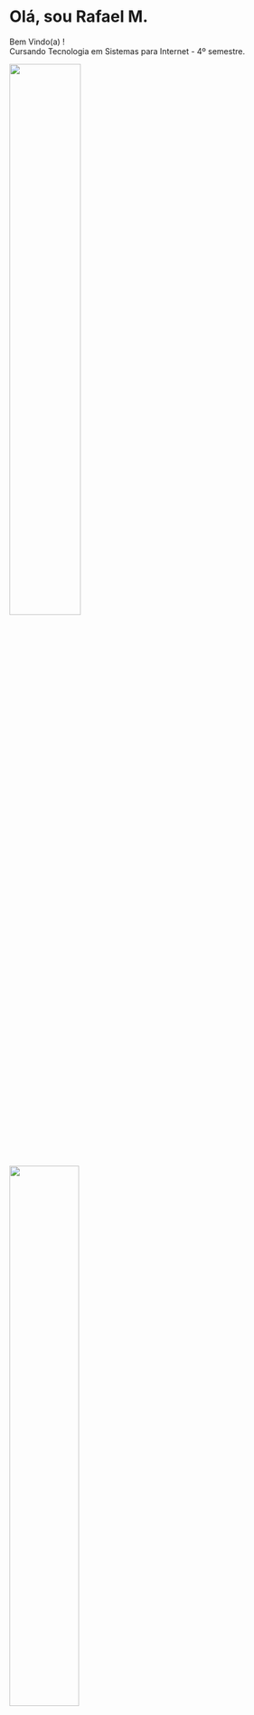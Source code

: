 # Olá, sou Rafael M.

Bem Vindo(a) ! <br>
Cursando Tecnologia em Sistemas para Internet - 4º semestre.

<div>
  <img width="50%" src="https://github-readme-stats.vercel.app/api?username=Mr-R4F&theme=github_dark&show_icons=true&include_all_commits=true&count_private=true">
  <img width="49.5%" src="https://github-readme-stats.vercel.app/api/top-langs/?username=Mr-R4F&theme=github_dark&layout=compact">
</div><br>

📌 Estudando...

📎 PHP <br>
📎 Laravel <br>
📎 JavaScript <br>
📎 Angular <br>
📎 jQuery <br>
📎 TypeScript <br>
📎 Less <br>
📎 Pug HTML <br>
📎 NodeJS<br>
📎 WordPress<br>
📎 Git


## Tecnologias

<div><br>
  <img alt="HTML5" width="6%" align="center" src="https://cdn.jsdelivr.net/gh/devicons/devicon/icons/html5/html5-plain.svg">
  <img alt="CSS3" width="6%" align="center" src="https://cdn.jsdelivr.net/gh/devicons/devicon/icons/css3/css3-plain.svg">
  <img alt="JAVASCRIPT" width="6%" align="center" src="https://cdn.jsdelivr.net/gh/devicons/devicon/icons/javascript/javascript-original.svg">
  <img alt="TYPESCRIPT" width="6%" align="center" src="https://cdn.jsdelivr.net/gh/devicons/devicon/icons/typescript/typescript-plain.svg">
  <img alt="BOOTSTRAP" width="6%" align="center" src="https://cdn.jsdelivr.net/gh/devicons/devicon/icons/bootstrap/bootstrap-original.svg">
  <img alt="WORDPRESS" width="6%" align="center" src="https://cdn.jsdelivr.net/gh/devicons/devicon/icons/wordpress/wordpress-plain.svg">
  <img alt="NODE-JS" width="6%" align="center" src="https://cdn.jsdelivr.net/gh/devicons/devicon/icons/nodejs/nodejs-original.svg">
  <img alt="JQUERY" width="6%" align="center" src="https://cdn.jsdelivr.net/gh/devicons/devicon/icons/jquery/jquery-plain.svg">
  <img alt="LESS" width="6%" align="center" src="https://cdn.jsdelivr.net/gh/devicons/devicon/icons/less/less-plain-wordmark.svg">
  <img alt="ANGULAR" width="6%" align="center" src="https://cdn.jsdelivr.net/gh/devicons/devicon/icons/angularjs/angularjs-plain.svg">
  <img alt="PHP" width="6%" align="center" src="https://cdn.jsdelivr.net/gh/devicons/devicon/icons/php/php-plain.svg">
  <img alt="MSSQL" width="6%" align="center" src="https://cdn.jsdelivr.net/gh/devicons/devicon/icons/microsoftsqlserver/microsoftsqlserver-plain.svg">
  <img alt="MySQL" width="6%" align="center" src="https://cdn.jsdelivr.net/gh/devicons/devicon/icons/mysql/mysql-plain.svg">  
  <img alt="LARAVEL" width="6%" align="center" src="https://cdn.jsdelivr.net/gh/devicons/devicon/icons/laravel/laravel-plain.svg">     
  <img alt="FIGMA" width="6%" align="center"  src="https://cdn.jsdelivr.net/gh/devicons/devicon/icons/figma/figma-original.svg">
</div>

<div><br>
    <img alt="VSCODE" width="6%" align="center" src="https://cdn.jsdelivr.net/gh/devicons/devicon/icons/vscode/vscode-original.svg">
    <img alt="GIT" width="6%" align="center" src="https://cdn.jsdelivr.net/gh/devicons/devicon/icons/git/git-plain.svg">
</div>

## Contato

<div><br>
  <a href="#"><img src="https://img.shields.io/badge/Gmail-D14836?style=for-the-badge&logo=gmail&logoColor=white"></a>
  <a href="https://www.linkedin.com/in/rafael-martins-soares/"><img src="https://img.shields.io/badge/LinkedIn-0077B5?style=for-the-badge&logo=linkedin&logoColor=white"></a>
</div>
